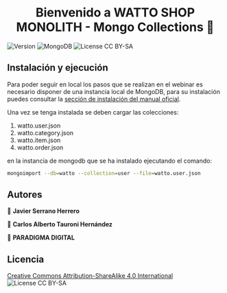 <h1 align="center">Bienvenido a WATTO SHOP MONOLITH - Mongo Collections 👋</h1>
<p>
  <img alt="Version" src="https://img.shields.io/badge/version-1.0.0-blue.svg?cacheSeconds=2592000" />
  <img alt="MongoDB" src="https://img.shields.io/badge/MongoDB-4.4.6-blue" />
  <img alt="License CC BY-SA" src="https://img.shields.io/badge/license-CC%20BY--SA-blue" />
</p>

## Instalación y ejecución

Para poder seguir en local los pasos que se realizan en el webinar es necesario disponer de una instancia local de MongoDB, para su instalación puedes consultar la [sección de instalación del manual oficial](https://docs.mongodb.com/manual/administration/install-community/).

Una vez se tenga instalada se deben cargar las colecciones:

1. watto.user.json
2. watto.category.json
3. watto.item.json
4. watto.order.json

en la instancia de mongodb que se ha instalado ejecutando el comando:

```bash
mongoimport --db=watto --collection=user --file=watto.user.json
```

## Autores

👤 **Javier Serrano Herrero** 

👤 **Carlos Alberto Tauroni Hernández** 

🏢 **PARADIGMA DIGITAL**

## Licencia

[Creative Commons Attribution-ShareAlike 4.0 International](LICENSE.md) <img alt="License CC BY-SA" src="https://img.shields.io/badge/license-CC%20BY--SA-blue" />
